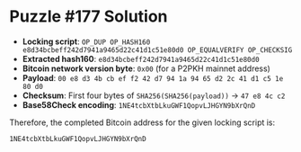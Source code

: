 # Puzzle #177 Solution

- **Locking script**: `OP_DUP OP_HASH160 e8d34bcbeff242d7941a9465d22c41d1c51e80d0 OP_EQUALVERIFY OP_CHECKSIG`
- **Extracted hash160**: `e8d34bcbeff242d7941a9465d22c41d1c51e80d0`
- **Bitcoin network version byte**: `0x00` (for a P2PKH mainnet address)
- **Payload**: `00 e8 d3 4b cb ef f2 42 d7 94 1a 94 65 d2 2c 41 d1 c5 1e 80 d0`
- **Checksum**: First four bytes of `SHA256(SHA256(payload))` → `47 e8 4c c2`
- **Base58Check encoding**: `1NE4tcbXtbLkuGWF1QopvLJHGYN9bXrQnD`

Therefore, the completed Bitcoin address for the given locking script is:

```
1NE4tcbXtbLkuGWF1QopvLJHGYN9bXrQnD
```
